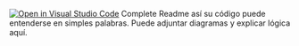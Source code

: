 [![Open in Visual Studio Code](https://classroom.github.com/assets/open-in-vscode-2e0aaae1b6195c2367325f4f02e2d04e9abb55f0b24a779b69b11b9e10269abc.svg)](https://classroom.github.com/online_ide?assignment_repo_id=18768232&assignment_repo_type=AssignmentRepo)
Complete Readme así su código puede entenderse en simples palabras. Puede adjuntar diagramas y explicar lógica aquí. 
